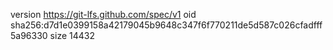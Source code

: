 version https://git-lfs.github.com/spec/v1
oid sha256:d7d1e0399158a42179045b9648c347f6f770211de5d587c026cfadfff5a96330
size 14432
